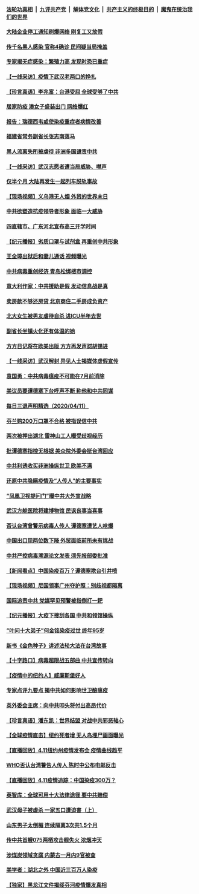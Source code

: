 ####  [法轮功真相](../../../../basic/blob/master/README.md?t=04130330) &nbsp;|&nbsp; [九评共产党](../../../../9ping.md/blob/master/README.md?t=04130330) &nbsp;|&nbsp; [解体党文化](../../../../jtdwh.md/blob/master/README.md?t=04130330)  &nbsp;|&nbsp; [共产主义的终极目的](../../../../gczydzjmd.md/blob/master/README.md?t=04130330) &nbsp;|&nbsp; [魔鬼在统治我们的世界](../../../../mgztzwmdsj.md/blob/master/README.md?t=04130330) 

#### [大陆企业停工通知刷爆网络 刚复工又放假](../pages/nsc413/n12024780.md?t=04130330) 

#### [传千名黑人感染 官称4确诊 民间疑当局掩盖](../pages/nsc413/n12024727.md?t=04130330) 

#### [专家揭无症感染：繁殖力高 发现时恐已重症](../pages/nsc413/n12024906.md?t=04130330) 

#### [【一线采访】疫情下武汉老两口的挣扎](../pages/nsc413/n12025005.md?t=04130330) 

#### [【珍言真语】李兆富：台港受屈 全球受够了中共](../pages/nsc413/n12024568.md?t=04130330) 

#### [居家防疫 澳女子盛装出门 网络爆红](../pages/nsc413/n12024646.md?t=04130330) 

#### [报告：瑞德西韦或使染疫重症者病情改善](../pages/nsc413/n12024936.md?t=04130330) 

#### [福建省常务副省长张志南落马](../pages/nsc413/n12024602.md?t=04130330) 

#### [黑人流离失所被虐待 非洲多国谴责中共](../pages/nsc413/n12024673.md?t=04130330) 

#### [【一线采访】武汉志愿者遭当局威胁、噤声](../pages/nsc413/n12023762.md?t=04130330) 

#### [仅半个月 大陆再发生一起列车脱轨事故](../pages/nsc413/n12024651.md?t=04130330) 


#### [【现场视频】义乌港无人烟 外贸的世界末日](../pages/nsc413/n12024516.md?t=04130330) 

#### [中共欲塑造抗疫领导者形象 面临一大威胁](../pages/nsc413/n12024402.md?t=04130330) 

#### [四直辖市、广东河北宣布高三开学时间](../pages/nsc413/n12024382.md?t=04130330) 

#### [【纪元播报】劣质口罩与试剂盒 再重创中共形象](../pages/nsc413/n12024282.md?t=04130330) 

#### [王全璋出狱后和妻儿通话 视频曝光](../pages/nsc413/n12024407.md?t=04130330) 

#### [中共病毒重创经济 青岛松绑楼市调控](../pages/nsc413/n12024397.md?t=04130330) 

#### [意大利作家：中共援助是假 发动信息战是真](../pages/nsc413/n12006306.md?t=04130330) 

#### [卖房款不够还房贷 北京商住二手房成负资产](../pages/nsc413/n12023820.md?t=04130330) 

#### [北大女生被男友虐待自杀 进ICU半年去世](../pages/nsc413/n12024256.md?t=04130330) 

#### [副省长坐镇火化还有体温的她](../pages/nsc413/n12024074.md?t=04130330) 

#### [方方日记将在欧美出版 方方再发声怼胡锡进](../pages/nsc413/n12024170.md?t=04130330) 

#### [【一线采访】武汉解封 异见人士揭媒体虚假宣传](../pages/nsc413/n12024101.md?t=04130330) 

#### [袁国勇：中共病毒瘟疫不可能在7月前消除](../pages/nsc413/n12023742.md?t=04130330) 

#### [美议员要谭德塞下台呼声不断 称他和中共同谋](../pages/nsc413/n12023568.md?t=04130330) 

#### [每日三退声明精选（2020/04/11）](../pages/nsc413/n12023866.md?t=04130330) 

#### [芬兰购200万口罩不合格 被指误信中共](../pages/nsc413/n12023648.md?t=04130330) 

#### [两次被押出湖北 雷神山工人曝受歧视经历](../pages/nsc413/n12023134.md?t=04130330) 

#### [批谭德塞指控无根据 美众院外委会挺台湾回应](../pages/nsc413/n12023535.md?t=04130330) 

#### [中共利诱收买非洲操纵世卫 欧美不满](../pages/nsc413/n12023523.md?t=04130330) 

#### [还原中共隐瞒疫情及“人传人”的主要事实](../pages/nsc413/n12018773.md?t=04130330) 

#### [“凤凰卫视提问门”曝中共大外宣战略](../pages/nsc413/n12022655.md?t=04130330) 

#### [武汉方舱医院将建博物馆 民讽丧事当喜事](../pages/nsc413/n12022083.md?t=04130330) 

#### [否认台湾曾警示病毒人传人 谭德塞遭艺人呛爆](../pages/nsc413/n12023271.md?t=04130330) 

#### [中国出口现两位数下降 外贸面临前所未有挑战](../pages/nsc413/n12023336.md?t=04130330) 

#### [中共严控病毒溯源论文发表 须先报部委批准](../pages/nsc413/n12023339.md?t=04130330) 

#### [【新闻看点】中国染疫百万？谭德塞欺台引井喷](../pages/nsc413/n12023195.md?t=04130330) 

#### [【现场视频】尼国领事广州夺护照：别歧视都隔离](../pages/nsc413/n12023309.md?t=04130330) 

#### [国际追责中共 党媒罕见预警被指倒打一耙](../pages/nsc413/n12023116.md?t=04130330) 

#### [【纪元播报】大疫下搜刮各国 中共和领馆操纵](../pages/nsc413/n12022663.md?t=04130330) 

#### [“叶问十大弟子”何金铭染疫过世 终年95岁](../pages/nsc413/n12023160.md?t=04130330) 

#### [新书《金色种子》讲述法轮大法在台湾故事](../pages/nsc413/n12009988.md?t=04130330) 

#### [【十字路口】病毒超限战五部曲 中共宣传转向](../pages/nsc413/n12021619.md?t=04130330) 

#### [【疫情中的纽约人】威廉斯堡好人](../pages/nsc413/n12022961.md?t=04130330) 

#### [专家点评九要点 揭中共如何影响世卫酿瘟疫](../pages/nsc413/n12020902.md?t=04130330) 

#### [英外委会主席：向中共叩头将付出高昂代价](../pages/nsc413/n12023009.md?t=04130330) 

#### [【珍言真语】潘东凯：世界结盟 对战中共邪恶轴心](../pages/nsc413/n12023073.md?t=04130330) 

#### [【全球疫情直击】纽约死者增 无人岛埋尸画面曝光](../pages/nsc413/n12022645.md?t=04130330) 

#### [【直播回放】4.11纽约州疫情发布会 疫情曲线趋平](../pages/nsc413/n12022842.md?t=04130330) 

#### [WHO否认台湾警告人传人 陈时中公布电邮反击](../pages/nsc413/n12022635.md?t=04130330) 

#### [【直播回放】4.11疫情追踪：中国染疫300万？](../pages/nsc413/n12022682.md?t=04130330) 

#### [英智库：全球可用十大法律途径 要中共赔偿](../pages/nsc413/n12021377.md?t=04130330) 

#### [武汉母子被虐杀 一家五口遭迫害（上）](../pages/nsc413/n12019407.md?t=04130330) 

#### [山东男子太倒楣 连续隔离3次共1.5个月](../pages/nsc413/n12022322.md?t=04130330) 

#### [传中共首艘075两栖攻击舰失火 浓烟冲天](../pages/nsc413/n12022547.md?t=04130330) 


#### [涉煤炭领域贪腐 内蒙古一月内9官被查](../pages/nsc413/n12022345.md?t=04130330) 

#### [美学者：湖北之外 中国近三百万人染疫](../pages/nsc413/n12022060.md?t=04130330) 

#### [【独家】黑龙江文件揭绥芬河疫情爆发真相](../pages/nsc413/n12021047.md?t=04130330) 

